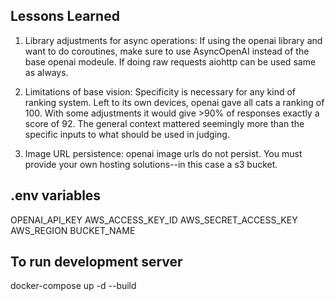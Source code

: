 ## Lessons Learned

1) Library adjustments for async operations: If using the openai library and want to do coroutines, make sure to use AsyncOpenAI instead of the base openai modeule. If doing raw requests aiohttp can be used same as always.

2) Limitations of base vision: Specificity is necessary for any kind of ranking system. Left to its own devices, openai gave all cats a ranking of 100. With some adjustments it would give >90% of responses exactly a score of 92. The general context mattered seemingly more than the specific inputs to what should be used in judging.

3) Image URL persistence: openai image urls do not persist. You must provide your own hosting solutions--in this case a s3 bucket.

## .env variables

OPENAI_API_KEY
AWS_ACCESS_KEY_ID
AWS_SECRET_ACCESS_KEY
AWS_REGION
BUCKET_NAME

## To run development server

docker-compose up -d --build